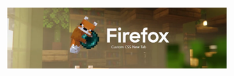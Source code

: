 <p align="center">
  <img src="https://github.com/Spelis123/MC-NewTab-for-Firefox/blob/main/image.png" />
</p>
